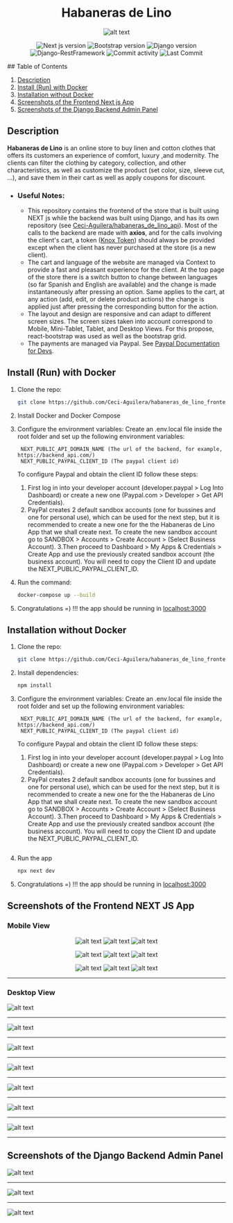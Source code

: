 <div align="center">

# Habaneras de Lino
 
 ![alt text](./public/logos/Habaneras_de_Lino_Logo.png)

 ![Next js version](https://img.shields.io/badge/NEXT_js-12.0.8-4c566a?logo=next.js&&longCache=truelogoColor=white&colorB=pink&style=flat-square&colorA=4c566a) ![Bootstrap version](https://img.shields.io/badge/Bootstrap-5.0.2-4c566a?logo=bootstrap&&longCache=true&logoColor=white&colorB=pink&style=flat-square&colorA=4c566a) ![Django version](https://img.shields.io/badge/Django-3.2.8-4c566a?logo=django&&longCache=truelogoColor=white&colorB=pink&style=flat-square&colorA=4c566a) ![Django-RestFramework](https://img.shields.io/badge/Django_Rest_Framework-3.12.4-red.svg?longCache=true&style=flat-square&logo=django&logoColor=white&colorA=4c566a&colorB=pink) ![Commit activity](https://img.shields.io/github/commit-activity/y/Ceci-Aguilera/habaneras_de_lino_frontend/master?&&longCache=true&logoColor=white&colorB=green&style=flat-square&colorA=4c566a) ![Last Commit](https://img.shields.io/github/last-commit/Ceci-Aguilera/habaneras_de_lino_frontend/master?&&longCache=true&logoColor=white&colorB=green&style=flat-square&colorA=4c566a) 


</div>
## Table of Contents

1. [Description](#introduction)
1. [Install (Run) with Docker](#docker)
1. [Installation without Docker](#installation)
1. [Screenshots of the Frontend Next js App](#screenshots_frontend)
1. [Screenshots of the Django Backend Admin Panel](#screenshots)

<a name="introduction"></a>
## Description
__Habaneras de Lino__ is an online store to buy linen and cotton clothes that offers its customers an experience of comfort, luxury ,and modernity. The clients can filter the clothing by category, collection, and other characteristics, as well as customize the product (set color, size, sleeve cut, ...), and save them in their cart as well as apply coupons for discount. 

- ### Useful Notes:
   - This repository contains the frontend of the store that is built using NEXT js while the backend was built using Django, and has its own repository (see [Ceci-Aguilera/habaneras_de_lino_api](https://github.com/Ceci-Aguilera/habaneras_de_lino_api)). Most of the calls to the backend are made with __axios__, and for the calls involving the client's cart, a token ([Knox Token](https://james1345.github.io/django-rest-knox/)) should always be provided except when the client has never purchased at the store (is a new client).
   - The cart and language of the website are managed via Context to provide a fast and pleasant experience for the client. At the top page of the store there is a switch button to change between languages (so far Spanish and English are available) and the change is made instantaneously after pressing an option. Same applies to the cart, at any action (add, edit, or delete product actions) the change is applied just after pressing the corresponding button for the action.
   - The layout and design are responsive and can adapt to different screen sizes. The screen sizes taken into account correspond to Mobile, Mini-Tablet, Tablet, and Desktop Views. For this propose, react-bootstrap was used as well as the bootstrap grid.
   - The payments are managed via Paypal. See [Paypal Documentation for Devs](https://developer.paypal.com/home).

<a name="docker"></a>
## Install (Run) with Docker

1. Clone the repo:

   ```bash
   git clone https://github.com/Ceci-Aguilera/habaneras_de_lino_frontend.git
   ```

1. Install Docker and Docker Compose

1. Configure the environment variables: Create an .env.local file inside the root folder and set up the following environment variables:

   ```text
    NEXT_PUBLIC_API_DOMAIN_NAME (The url of the backend, for example, https://backend_api.com/)
    NEXT_PUBLIC_PAYPAL_CLIENT_ID (The paypal client id)
   ```
   To configure Paypal and obtain the client ID follow these steps:
   1. First log in into your developer account (developer.paypal > Log Into Dashboard) or create a new one (Paypal.com > Developer > Get API Credentials).
   1. PayPal creates 2 default sandbox accounts (one for bussines and one for personal use), which can be used for the next step, but it is recommended to create a new one for the the Habaneras de Lino App that we shall create next. To create the new sandbox account go to SANDBOX > Accounts > Create Account > (Select Business Account).
   3.Then proceed to Dashboard > My Apps & Credentials > Create App and use the previously created sandbox account (the business account). You will need to copy the Client ID and update the NEXT_PUBLIC_PAYPAL_CLIENT_ID.

1. Run the command:

   ```bash
   docker-compose up --build
   ```

1. Congratulations =) !!! the app should be running in [localhost:3000](http://localhost:3000)


<a name="installation"></a>

## Installation without Docker

1. Clone the repo:

   ```bash
   git clone https://github.com/Ceci-Aguilera/habaneras_de_lino_frontend.git
   ```

1. Install dependencies:
   ```bash
   npm install
   ```

1. Configure the environment variables: Create an .env.local file inside the root folder and set up the following environment variables:

   ```text
    NEXT_PUBLIC_API_DOMAIN_NAME (The url of the backend, for example, https://backend_api.com/)
    NEXT_PUBLIC_PAYPAL_CLIENT_ID (The paypal client id)
   ```
   To configure Paypal and obtain the client ID follow these steps:
   1. First log in into your developer account (developer.paypal > Log Into Dashboard) or create a new one (Paypal.com > Developer > Get API Credentials).
   1. PayPal creates 2 default sandbox accounts (one for bussines and one for personal use), which can be used for the next step, but it is recommended to create a new one for the the Habaneras de Lino App that we shall create next. To create the new sandbox account go to SANDBOX > Accounts > Create Account > (Select Business Account).
   3.Then proceed to Dashboard > My Apps & Credentials > Create App and use the previously created sandbox account (the business account). You will need to copy the Client ID and update the NEXT_PUBLIC_PAYPAL_CLIENT_ID.
   ```

1. Run the app

   ```bash
   npx next dev
   ```

1. Congratulations =) !!! the app should be running in [localhost:3000](http://localhost:3000)



<a name="screenshots_frontend"></a>

## Screenshots of the Frontend NEXT JS App

### Mobile View

<div align="center">

![alt text](./screenshots/Product_Grid_Mobile_1.png) ![alt text](./screenshots/Product_Grid_Mobile_2.png) ![alt text](./screenshots/Product_Grid_Mobile_3.png)

</div>

<div align="center">

![alt text](./screenshots/Product_Detail_Mobile.png) ![alt text](./screenshots/Product_Detail_Mobile_2.png) ![alt text](./screenshots/Wholesalers_Discount_Mobile.png)

</div>

<div align="center">

![alt text](./screenshots/Shiiping_Mobile_1.png) ![alt text](./screenshots/Shiiping_Mobile_4.png) ![alt text](./screenshots/Shiiping_Mobile_3.png)

</div>

---
### Desktop View



![alt text](./screenshots/Luxury_Collection_3.png)

---

![alt text](./screenshots/Pants_1.png)

---

![alt text](./screenshots/Cancun_Collection_1.png)

---

![alt text](./screenshots/Product_Detail.png)

---

![alt text](./screenshots/Cart.png)

---


![alt text](./screenshots/Shipping_Info.png)

---

![alt text](./screenshots/Shipping_Info_2.png)

---


<a name="screenshots"></a>

## Screenshots of the Django Backend Admin Panel


![alt text](./screenshots/Habaneras_de_Lino_Api.png)

---

![alt text](./screenshots/Habaneras_de_Lino_Api_2.png)

---

![alt text](./screenshots/Habaneras_de_Lino_Api_3.png)
